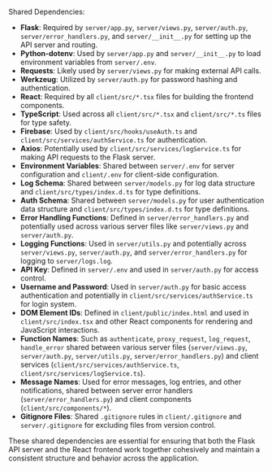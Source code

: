 Shared Dependencies:

- **Flask**: Required by `server/app.py`, `server/views.py`, `server/auth.py`, `server/error_handlers.py`, and `server/__init__.py` for setting up the API server and routing.
- **Python-dotenv**: Used by `server/app.py` and `server/__init__.py` to load environment variables from `server/.env`.
- **Requests**: Likely used by `server/views.py` for making external API calls.
- **Werkzeug**: Utilized by `server/auth.py` for password hashing and authentication.
- **React**: Required by all `client/src/*.tsx` files for building the frontend components.
- **TypeScript**: Used across all `client/src/*.tsx` and `client/src/*.ts` files for type safety.
- **Firebase**: Used by `client/src/hooks/useAuth.ts` and `client/src/services/authService.ts` for authentication.
- **Axios**: Potentially used by `client/src/services/logService.ts` for making API requests to the Flask server.
- **Environment Variables**: Shared between `server/.env` for server configuration and `client/.env` for client-side configuration.
- **Log Schema**: Shared between `server/models.py` for log data structure and `client/src/types/index.d.ts` for type definitions.
- **Auth Schema**: Shared between `server/models.py` for user authentication data structure and `client/src/types/index.d.ts` for type definitions.
- **Error Handling Functions**: Defined in `server/error_handlers.py` and potentially used across various server files like `server/views.py` and `server/auth.py`.
- **Logging Functions**: Used in `server/utils.py` and potentially across `server/views.py`, `server/auth.py`, and `server/error_handlers.py` for logging to `server/logs.log`.
- **API Key**: Defined in `server/.env` and used in `server/auth.py` for access control.
- **Username and Password**: Used in `server/auth.py` for basic access authentication and potentially in `client/src/services/authService.ts` for login system.
- **DOM Element IDs**: Defined in `client/public/index.html` and used in `client/src/index.tsx` and other React components for rendering and JavaScript interactions.
- **Function Names**: Such as `authenticate`, `proxy_request`, `log_request`, `handle_error` shared between various server files (`server/views.py`, `server/auth.py`, `server/utils.py`, `server/error_handlers.py`) and client services (`client/src/services/authService.ts`, `client/src/services/logService.ts`).
- **Message Names**: Used for error messages, log entries, and other notifications, shared between server error handlers (`server/error_handlers.py`) and client components (`client/src/components/*`).
- **Gitignore Files**: Shared `.gitignore` rules in `client/.gitignore` and `server/.gitignore` for excluding files from version control.

These shared dependencies are essential for ensuring that both the Flask API server and the React frontend work together cohesively and maintain a consistent structure and behavior across the application.